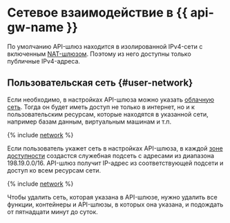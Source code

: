 # Сетевое взаимодействие в {{ api-gw-name }}

По умолчанию API-шлюз находится в изолированной IPv4-сети с включенным [NAT-шлюзом](../../vpc/concepts/gateways.md). Поэтому из него доступны только публичные IPv4-адреса.

## Пользовательская сеть {#user-network}

Если необходимо, в настройках API-шлюза можно указать [облачную сеть](../../vpc/concepts/network.md#network). Тогда он будет иметь доступ не только в интернет, но и к пользовательским ресурсам, которые находятся в указанной сети, например базам данным, виртуальным машинам и т.п.

{% include [network](../../_includes/functions/network.md) %}

Если пользователь укажет сеть в настройках API-шлюза, в каждой [зоне доступности](../../overview/concepts/geo-scope.md) создастся служебная подсеть с адресами из диапазона 198.19.0.0/16. API-шлюз получит IP-адрес из соответствующей подсети и доступ ко всем ресурсам сети.

{% include [network](../../_includes/functions/network-note.md) %}

Чтобы удалить сеть, которая указана в API-шлюзе, нужно удалить все функции, контейнеры и API-шлюзы, в которых она указана, и подождать от пятнадцати минут до суток.
